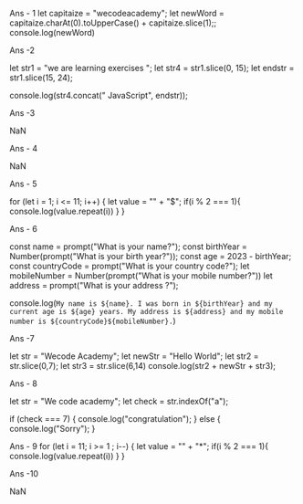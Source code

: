 

Ans - 1
let capitaize = "wecodeacademy";
let newWord = capitaize.charAt(0).toUpperCase() + capitaize.slice(1);;
console.log(newWord)




Ans -2

let str1 = "we are learning exercises ";
let str4 = str1.slice(0, 15);
let endstr = str1.slice(15, 24);

console.log(str4.concat(" JavaScript", endstr));




Ans -3

NaN

Ans - 4

NaN




Ans - 5

for (let i = 1; i <= 11; i++) {
    let value = "" + "$";
    if(i % 2 === 1){
        console.log(value.repeat(i))
    }
}



Ans - 6

const name = prompt("What is your name?");
const birthYear = Number(prompt("What is your birth year?"));
const age = 2023 - birthYear;
const countryCode = prompt("What is your country code?");
let mobileNumber = Number(prompt("What is your mobile number?"))
let address = prompt("What is your address ?");

console.log(`My name is ${name}. I was born in ${birthYear} and my current age is ${age} years. My address is ${address} and my mobile number is ${countryCode}${mobileNumber}.`)

Ans -7 

let str = "Wecode Academy";
let newStr = "Hello World";
let str2 = str.slice(0,7);
let str3 = str.slice(6,14)
console.log(str2 + newStr + str3);


Ans - 8

let str = "We code academy";
let check  = str.indexOf("a");

if (check === 7) {
  console.log("congratulation");
} else {
  console.log("Sorry");
}


Ans - 9
for (let i = 11; i >= 1 ; i--) {
    let value = "" + "*";
    if(i % 2 === 1){
        console.log(value.repeat(i))
    }
}

Ans -10

NaN


